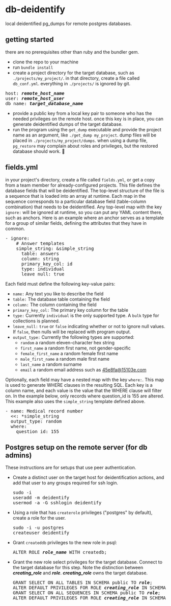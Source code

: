 # db-deidentify
local deidentified pg\_dumps for remote postgres databases.

## getting started
there are no prerequisites other than ruby and the bundler gem.
* clone the repo to your machine
* run `bundle install`
* create a project directory for the target database, such
as `./projects/my_project/`. in that directory, create a file called `db_conf.yml`. everything in
`./projects/` is ignored by git.
<pre>
host: <b><i>remote_host_name</i></b>
user: <b><i>remote_host_user</i></b>
db_name: <b><i>target_database_name</i></b>
</pre>
* provide a public key from a local key pair to someone who has the needed privileges on the remote
host. once this key is in place, you can generate deidentified dumps of the target database.
* run the program using the `get_dump` executable and provide the project name as an argument, like
`./get_dump my_project`. dump files will be placed in `./projects/my_project/dumps`. 
when using a dump file, `pg_restore` may complain about roles and privileges, but the
restored database should work. :pray:

## fields.yml
in your project's directory, create a file called `fields.yml`, or get a copy from a team member for
already-configured projects. This file defines the database fields that will be deidentified. The
top-level structure of the file is a sequence that is loaded into an array at runtime. Each map in
the sequence corresponds to a particular database field (table-column combination) that needs to be
deidentified. Any top-level map with the key `ignore:` will be ignored at runtime, so you can put
any YAML content there, such as anchors. Here is an example where an anchor serves as a template for
a group of similar fields, defining the attributes that they have in common.
<pre>
- ignore:
    # Answer templates
    simple_string: &simple_string
      table: answers
      column: string
      primary_key_col: id
      type: individual
      leave_null: true
</pre>

Each field must define the following key-value pairs:
* `name:` Any text you like to describe the field
* `table:` The database table containing the field
* `column:` The column containing the field
* `primary_key_col:` The primary key column for the table
* `type:` Currently `individual` is the only supported type. A `bulk` type for collections is
planned.
* `leave_null:` `true` or `false` indicating whether or not to ignore null values. If `false`, then
nulls will be replaced with program output.
* `output_type:` Currently the following types are supported:
  * `random` a random eleven-character hex string
  * `first_name` a random first name, not gender-specific
  * `female_first_name` a random female first name
  * `male_first_name` a random male first name
  * `last_name` a random surname
  * `email` a random email address such as 45e8fa@15103e.com

Optionally, each field may have a nested map with the key `where:`. This map is used to
generate WHERE clauses in the resulting SQL. Each key is a column name, and each value is
the value that the WHERE clause will filter on. In the example below, only records where
question\_id is 155 are altered. This example also uses the `simple_string` template defined above.
<pre>
- name: Medical record number
  <<: *simple_string
  output_type: random
  where:
    question_id: 155
</pre>

## Postgres setup on the remote server (for db admins)
These instructions are for setups that use peer authentication.
* Create a distinct user on the target host for deidentification actions, and add that user to any
groups required for ssh login.
  <pre>
  sudo -i
  useradd -m deidentify
  usermod -a -G sshlogin deidentify
  </pre>
* Using a role that has `createrole` privileges ("postgres" by default), create a role for the
user.
  <pre>
  sudo -i -u postgres
  createuser deidentify
  </pre>
* Grant `createddb` privileges to the new role in psql:
  <pre>
  ALTER ROLE <b><i>role_name</i></b> WITH createdb;
  </pre>
* Grant the new role select privileges for the target database. Connect to the target database for
this step. Note the distinction between ***creating\_role*** and ***role***.
***creating\_role*** owns the target database.
  <pre>
  GRANT SELECT ON ALL TABLES IN SCHEMA public TO <b><i>role</i></b>;
  ALTER DEFAULT PRIVILEGES FOR ROLE <b><i>creating_role</i></b> IN SCHEMA public GRANT SELECT ON TABLES TO <b><i>role</i></b>;
  GRANT SELECT ON ALL SEQUENCES IN SCHEMA public TO <b><i>role</i></b>;
  ALTER DEFAULT PRIVILEGES FOR ROLE <b><i>creating_role</i></b> IN SCHEMA public GRANT SELECT ON SEQUENCES TO <b><i>role</i></b>;
  </pre>
